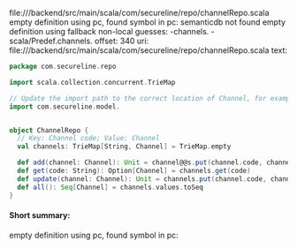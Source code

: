 file://<WORKSPACE>/backend/src/main/scala/com/secureline/repo/channelRepo.scala
empty definition using pc, found symbol in pc: 
semanticdb not found
empty definition using fallback
non-local guesses:
	 -channels.
	 -scala/Predef.channels.
offset: 340
uri: file://<WORKSPACE>/backend/src/main/scala/com/secureline/repo/channelRepo.scala
text:
```scala
package com.secureline.repo

import scala.collection.concurrent.TrieMap

// Update the import path to the correct location of Channel, for example:
import com.secureline.model.


object ChannelRepo {
  // Key: Channel code; Value: Channel
  val channels: TrieMap[String, Channel] = TrieMap.empty

  def add(channel: Channel): Unit = channel@@s.put(channel.code, channel)
  def get(code: String): Option[Channel] = channels.get(code)
  def update(channel: Channel): Unit = channels.put(channel.code, channel)
  def all(): Seq[Channel] = channels.values.toSeq
}
```


#### Short summary: 

empty definition using pc, found symbol in pc: 